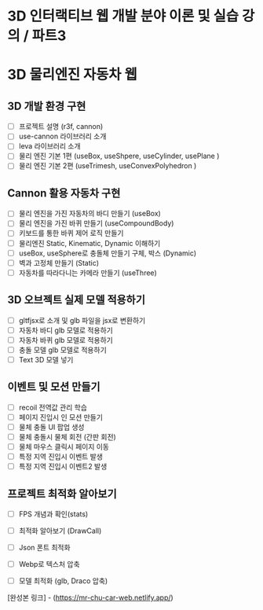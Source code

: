 # 3D 인터랙티브 웹 개발 분야 이론 및 실습 강의 / 파트3 

# 3D 물리엔진 자동차 웹

## 3D 개발 환경 구현

- [ ] 프로젝트 설명 (r3f, cannon)
- [ ] use-cannon 라이브러리 소개
- [ ] leva 라이브러리 소개
- [ ] 물리 엔진 기본 1편 (useBox, useShpere, useCylinder, usePlane )
- [ ] 물리 엔진 기본 2편 (useTrimesh, useConvexPolyhedron )

## Cannon 활용 자동차 구현

- [ ] 물리 엔진을 가진 자동차의 바디 만들기 (useBox)
- [ ] 물리 엔진을 가진 바퀴 만들기 (useCompoundBody)
- [ ] 키보드를 통한 바퀴 제어 로직 만들기
- [ ] 물리엔진 Static, Kinematic, Dynamic 이해하기
- [ ] useBox, useSphere로 충돌체 만들기 구체, 박스 (Dynamic)
- [ ] 벽과 고정체 만들기 (Static)
- [ ] 자동차를 따라다니는 카메라 만들기 (useThree)

## 3D 오브젝트 실제 모델 적용하기

- [ ] gltfjsx로 소개 및 glb 파일을 jsx로 변환하기
- [ ] 자동차 바디 glb 모델로 적용하기
- [ ] 자동차 바퀴 glb 모델로 적용하기
- [ ] 충돌 모델 glb 모델로 적용하기
- [ ] Text 3D 모델 넣기

## 이벤트 및 모션 만들기

- [ ] recoil 전역값 관리 학습
- [ ] 페이지 진입시 인 모션 만들기
- [ ] 물체 충돌 UI 팝업 생성
- [ ] 물체 충돌시 물체 회전 (간판 회전)
- [ ] 물체 마우스 클릭시 페이지 이동
- [ ] 특정 지역 진입시 이벤트 발생
- [ ] 특정 지역 진입시 이벤트2 발생

## 프로젝트 최적화 알아보기

- [ ] FPS 개념과 확인(stats)
- [ ] 최적화 알아보기 (DrawCall)
- [ ] Json 폰트 최적화
- [ ] Webp로 텍스처 압축
- [ ] 모델 최적화 (glb, Draco 압축)


[완성본 링크] - (https://mr-chu-car-web.netlify.app/)
